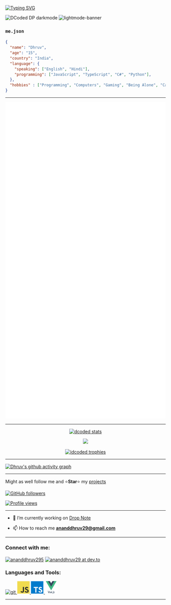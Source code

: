 <!-- SVG Typing Animation  -->
[![Typing SVG](https://readme-typing-svg.herokuapp.com?font=Fira+Code&color=9AA6B2&size=32&center=true&vCenter=true&lines=%F0%9F%91%8B+Hi+%2C+I'm+Dhruv)](https://git.io/typing-svg)

![DCoded DP darkmode](https://user-images.githubusercontent.com/65074550/126991264-dad10d03-f1f1-4317-91ba-4c53e59c0112.gif#gh-dark-mode-only)
![lightmode-banner](https://user-images.githubusercontent.com/65074550/154921132-bce40455-d8e3-4ace-ba59-48855f65e1a5.gif#gh-light-mode-only)

### `me.json`
```json
{
  "name": "Dhruv",
  "age": "15",
  "country": "India",
  "language": {
    "speaking": ["English", "Hindi"],
    "programming": ["JavaScript", "TypeScript", "C#", "Python"],
  },
  "hobbies" : ["Programming", "Computers", "Gaming", "Being Alone", "Cars"],
}
```

---
<!-- GitHub Actions : Metrics -->
<p align="center"><img alt="iDCoded Metrics" src="/github-metrics.svg"></p>

---
<!-- Discord Presence  -->
<!-- <p align="center"> <a href="https://discord.com/users/558680515796795412"> <img alt="Discord Presence" src="https://lanyard.cnrad.dev/api/558680515796795412"/> </a> </p> -->
<!-- [![Discord Presence](https://lanyard.cnrad.dev/api/558680515796795412)](https://discord.com/users/558680515796795412) -->

<!-- My GitHub Stats -->
<p align="center"> <a href="https://github.com/iDCoded"> <img src="https://github-readme-stats.vercel.app/api?username=iDCoded&show_icons=true&theme=onedark&hide_border=true" alt="dcoded stats" /> </a> </p>

<!-- My GitHub Streaks  -->
<p align="center" > <img src="http://github-readme-streak-stats.herokuapp.com?user=iDCoded&theme=onedark&hide_border=true" href="https://github.com/iDCoded"/> </p>
<!-- [![My GitHub Streak](http://github-readme-streak-stats.herokuapp.com?user=iDCoded&theme=nord&hide_border=true)](https://git.io/streak-stats) -->

<!-- My Trophies -->
<p align="center"> <a href='https://github.com/iDCoded'><img src="https://github-profile-trophy.vercel.app/?username=idcoded&theme=onedark&row=2&column=3&no-frame=true" alt="idcoded trophies" /> </a> </p>

<!-- StackOverflow Flair -->
<!-- <p align="center"> <a href="https://stackoverflow.com/users/13818436/dhruv-anand"><img src="https://stackoverflow.com/users/flair/13818436.png?theme=dark" width="208" height="58" alt="profile for Dhruv Anand at Stack Overflow, Q&amp;A for professional and enthusiast programmers" title="profile for Dhruv Anand at Stack Overflow, Q&amp;A for professional and enthusiast programmers"></a> </p> -->

<!-- 
<p align="center"> <a href="https://github.com/iDCoded/D-Pad"> <img src="https://github-readme-stats.vercel.app/api/pin/?username=iDCoded&repo=D-Pad&theme=onedark&hide_border=true" alt="d-pad" /> </a> </p>

<p align="center"> <a href="https://github.com/iDCoded/Pomodoro-App"> <img src="https://github-readme-stats.vercel.app/api/pin/?username=iDCoded&repo=Pomodoro-App&theme=onedark&hide_border=true" alt="pomodoro app"> </a> </p>
-->

---
<!-- Contributions -->
<!-- Isometric Commit Calender -->
<!-- <p align='center'> <a href='https://github.com/iDCoded'><img src='https://metrics.lecoq.io/iDCoded?template=classic&base.activity=0&base.community=0&base.repositories=0&base.metadata=0&isocalendar=1&isocalendar.duration=half-year&config.timezone=Asia%2FKolkata' alt='Isometric Commit Calender'/> </a> </p> -->

<!-- Activity Graph -->
[![Dhruv's github activity graph](https://activity-graph.herokuapp.com/graph?username=iDCoded&area=true&hide_border=true&theme=github&bg_color=22272E)](https://github.com/iDCoded)

---
 
<p>Might as well follow me and ⭐<b>Star</b>⭐ my <a href='https://github.com/iDCoded?tab=repositories'>projects</a></p>
<a href='https://github.com/iDCoded?tab=followers'><img alt="GitHub followers" src="https://img.shields.io/github/followers/iDCoded?style=for-the-badge"></a>

<!-- GitHub Profile Views -->
<a href="https://github.com/iDCoded"> <img alt="Profile views" src="https://komarev.com/ghpvc/?username=iDCoded&style=flat-square&color=282c34"> </a>


---


- 🔭 I’m currently working on [Drop Note](https://github.com/iDCoded/drop-note)

- 📫 How to reach me **ananddhruv29@gmail.com**

---

<h3 align="left">Connect with me:</h3>
<p align="left">
<a href="https://twitter.com/ananddhruv295" target="blank"><img align="center" src="https://raw.githubusercontent.com/rahuldkjain/github-profile-readme-generator/master/src/images/icons/Social/twitter.svg" alt="ananddhruv295" height="30" width="40" /></a>
  <a href='https://dev.to/ananddhruv295'> <img align="center" src="https://img.shields.io/badge/dev.to-0A0A0A?style=for-the-badge&logo=dev.to&logoColor=white" alt="ananddhruv29 at dev.to"/> </a>
</p>


<h3 align="left">Languages and Tools:</h3>
<p align="left"> <a href="https://git-scm.com/" target="_blank" rel="noreferrer"> <img src="https://www.vectorlogo.zone/logos/git-scm/git-scm-icon.svg" alt="git" width="40" height="40"/> </a> <a href="https://developer.mozilla.org/en-US/docs/Web/JavaScript" target="_blank" rel="noreferrer"> <img src="https://raw.githubusercontent.com/devicons/devicon/master/icons/javascript/javascript-original.svg" alt="javascript" width="40" height="40"/> </a> <a href="https://www.typescriptlang.org/" target="_blank" rel="noreferrer"> <img src="https://raw.githubusercontent.com/devicons/devicon/master/icons/typescript/typescript-original.svg" alt="typescript" width="40" height="40"/> </a> <a href="https://vuejs.org/" target="_blank" rel="noreferrer"> <img src="https://raw.githubusercontent.com/devicons/devicon/master/icons/vuejs/vuejs-original-wordmark.svg" alt="vuejs" width="40" height="40"/> </a> </p>

---
